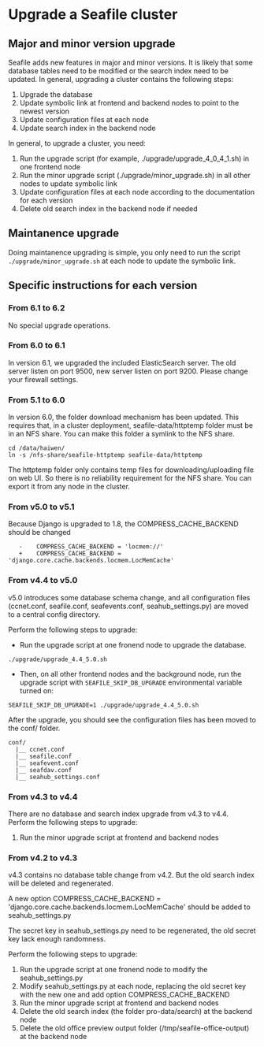 # Upgrade a Seafile cluster

## Major and minor version upgrade

Seafile adds new features in major and minor versions. It is likely that some database tables need to be modified or the search index need to be updated. In general, upgrading a cluster contains the following steps:

1. Upgrade the database
2. Update symbolic link at frontend and backend nodes to point to the newest version
3. Update configuration files at each node
4. Update search index in the backend node

In general, to upgrade a cluster, you need:

1. Run the upgrade script (for example, ./upgrade/upgrade_4_0_4_1.sh) in one frontend node
2. Run the minor upgrade script (./upgrade/minor_upgrade.sh) in all other nodes to update symbolic link
3. Update configuration files at each node according to the documentation for each version
4. Delete old search index in the backend node if needed

## Maintanence upgrade

Doing maintanence upgrading is simple, you only need to run the script `./upgrade/minor_upgrade.sh` at each node to update the symbolic link.

## Specific instructions for each version

### From 6.1 to 6.2

No special upgrade operations.

### From 6.0 to 6.1

In version 6.1, we upgraded the included ElasticSearch server. The old server listen on port 9500, new server listen on port 9200. Please change your firewall settings.


### From 5.1 to 6.0

In version 6.0, the folder download mechanism has been updated. This requires that, in a cluster deployment, seafile-data/httptemp folder must be in an NFS share. You can make this folder a symlink to the NFS share.

```
cd /data/haiwen/
ln -s /nfs-share/seafile-httptemp seafile-data/httptemp
```

The httptemp folder only contains temp files for downloading/uploading file on web UI. So there is no reliability requirement for the NFS share. You can export it from any node in the cluster.


### From v5.0 to v5.1

Because Django is upgraded to 1.8, the COMPRESS_CACHE_BACKEND should be changed

```
   -    COMPRESS_CACHE_BACKEND = 'locmem://'
   +    COMPRESS_CACHE_BACKEND = 'django.core.cache.backends.locmem.LocMemCache'
```

### From v4.4 to v5.0

v5.0 introduces some database schema change, and all configuration files (ccnet.conf, seafile.conf, seafevents.conf, seahub_settings.py) are moved to a central config directory.

Perform the following steps to upgrade:

- Run the upgrade script at one fronend node to upgrade the database.
```
./upgrade/upgrade_4.4_5.0.sh
```
- Then, on all other frontend nodes and the background node, run the upgrade script with `SEAFILE_SKIP_DB_UPGRADE` environmental variable turned on:
```
SEAFILE_SKIP_DB_UPGRADE=1 ./upgrade/upgrade_4.4_5.0.sh
```

After the upgrade, you should see the configuration files has been moved to the conf/ folder.

```
conf/
  |__ ccnet.conf
  |__ seafile.conf
  |__ seafevent.conf
  |__ seafdav.conf
  |__ seahub_settings.conf
```


### From v4.3 to v4.4

There are no database and search index upgrade from v4.3 to v4.4. Perform the following steps to upgrade:

1. Run the minor upgrade script at frontend and backend nodes

### From v4.2 to v4.3

v4.3 contains no database table change from v4.2. But the old search index will be deleted and regenerated.

A new option COMPRESS_CACHE_BACKEND = 'django.core.cache.backends.locmem.LocMemCache' should be added to seahub_settings.py

The secret key in seahub_settings.py need to be regenerated, the old secret key lack enough randomness.

Perform the following steps to upgrade:

1. Run the upgrade script at one fronend node to modify the seahub_settings.py
2. Modify seahub_settings.py at each node, replacing the old secret key with the new one and add option COMPRESS_CACHE_BACKEND
3. Run the minor upgrade script at frontend and backend nodes
4. Delete the old search index (the folder pro-data/search) at the backend node
5. Delete the old office preview output folder (/tmp/seafile-office-output) at the backend node
